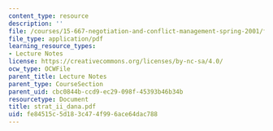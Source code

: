 ```yaml
---
content_type: resource
description: ''
file: /courses/15-667-negotiation-and-conflict-management-spring-2001/fe84515c5d183c474f996ace64dac788_strat_ii_dana.pdf
file_type: application/pdf
learning_resource_types:
- Lecture Notes
license: https://creativecommons.org/licenses/by-nc-sa/4.0/
ocw_type: OCWFile
parent_title: Lecture Notes
parent_type: CourseSection
parent_uid: cbc0844b-ccd9-ec29-098f-45393b46b34b
resourcetype: Document
title: strat_ii_dana.pdf
uid: fe84515c-5d18-3c47-4f99-6ace64dac788
---
```

